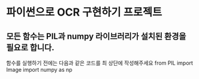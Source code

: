 # 파이썬으로 OCR 구현하기 프로젝트
## 모든 함수는 PIL과 numpy 라이브러리가 설치된 환경을 필요로 합니다.
함수를 실행하기 전에는 다음과 같은 코드를 최 상단에 작성해주세요
from PIL import Image
import numpy as np



